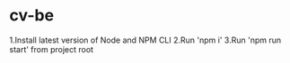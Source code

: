 # cv-be


1.Install latest version of Node and NPM CLI
2.Run 'npm i'
3.Run 'npm run start' from project root